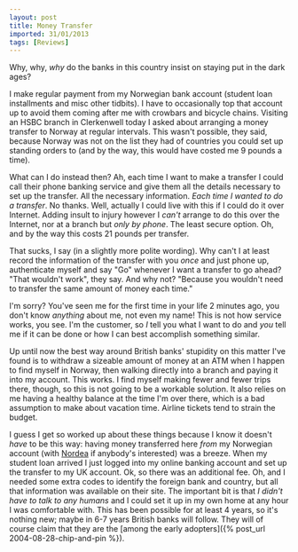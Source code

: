 ```yaml
---
layout: post
title: Money Transfer
imported: 31/01/2013
tags: [Reviews]
---
```


Why, why, *why* do the banks in this country insist on staying put in the dark ages?

I make regular payment from my Norwegian bank account (student loan installments and misc
other tidbits). I have to occasionally top that account up to avoid them coming after me
with crowbars and bicycle chains. Visiting an HSBC branch in Clerkenwell today I asked
about arranging a money transfer to Norway at regular intervals. This wasn't possible,
they said, because Norway was not on the list they had of countries you could set up
standing orders to (and by the way, this would have costed me 9 pounds a time).

What can I do instead then? Ah, each time I want to make a transfer I could call their
phone banking service and give them all the details necessary to set up the transfer. All
the necessary information. *Each time I wanted to do a transfer*. No thanks. Well,
actually I could live with this if I could do it over Internet. Adding insult to injury
however I *can't* arrange to do this over the Internet, nor at a branch but *only by
phone*. The least secure option. Oh, and by the way this costs 21 pounds per transfer.

That sucks, I say (in a slightly more polite wording). Why can't I at least record the
information of the transfer with you *once* and just phone up, authenticate myself and say
"Go" whenever I want a transfer to go ahead? "That wouldn't work", they say. And why not?
"Because you wouldn't need to transfer the same amount of money each time."

I'm sorry? You've seen me for the first time in your life 2 minutes ago, you don't know
*anything* about me, not even my name! This is not how service works, you see. I'm the
customer, so *I* tell you what I want to do and *you* tell me if it can be done or how I
can best accomplish something similar.

Up until now the best way around British banks' stupidity on this matter I've found is to
withdraw a sizeable amount of money at an ATM when I happen to find myself in Norway, then
walking directly into a branch and paying it into my account. This works. I find myself
making fewer and fewer trips there, though, so this is not going to be a workable
solution. It also relies on me having a healthy balance at the time I'm over there, which
is a bad assumption to make about vacation time. Airline tickets tend to strain the
budget.

I guess I get so worked up about these things because I know it doesn't *have* to be this
way: having money transferred here *from* my Norwegian account (with
[Nordea](http://nordea.no) if anybody's interested) was a breeze. When my student loan
arrived I just logged into my online banking account and set up the transfer to my UK
account. Ok, so there was an additional fee. Oh, and I needed some extra codes to identify
the foreign bank and country, but all that information was available on their site. The
important bit is that *I didn't have to talk to any humans* and I could set it up in my
own home at any hour I was comfortable with. This has been possible for at least 4 years,
so it's nothing new; maybe in 6-7 years British banks will follow. They will of course
claim that they are the [among the early adopters]({% post_url 2004-08-28-chip-and-pin %}).
